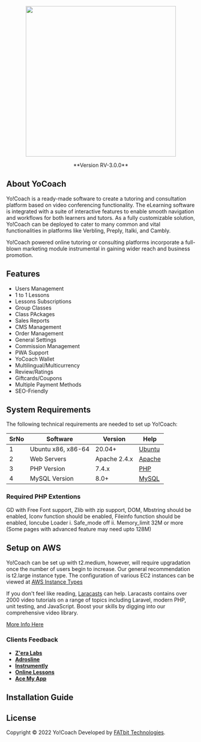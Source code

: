 <p align="center"><a href="https://v3.yo-coach.com/" target="_blank"><img src="https://v3.yo-coach.com/images/yocoach-logo.svg" width="400"></a></p>

<p align="center">**Version RV-3.0.0**</p>

## About YoCoach

Yo!Coach is a ready-made software to create a tutoring and consultation platform based on video conferencing functionality. The eLearning software is integrated with a suite of interactive features to enable smooth navigation and workflows for both learners and tutors. As a fully customizable solution, Yo!Coach can be deployed to cater to many common and vital functionalities in platforms like Verbling, Preply, Italki, and Cambly.

Yo!Coach powered online tutoring or consulting platforms incorporate a full-blown marketing module instrumental in gaining wider reach and business promotion.

## Features
- Users Management
- 1 to 1 Lessons
- Lessons Subscriptions
- Group Classes
- Class PAckages
- Sales Reports
- CMS Management
- Order Management
- General Settings
- Commission Management
- PWA Support
- YoCoach Wallet
- Multilingual/Multicurrency
- Review/Ratings
- Giftcards/Coupons
- Multiple Payment Methods
- SEO-Friendly

## System Requirements

The following technical requirements are needed to set up Yo!Coach:

| SrNo | Software | Version | Help|
| ------------ | ------------ | ------------ | ------------ |
| 1 | Ubuntu x86, x86-64 | 20.04+  | [Ubuntu](https://ubuntu.com/)  |
| 2 | Web Servers | Apache 2.4.x | [Apache](https://httpd.apache.org/)  | 
| 3 | PHP Version | 7.4.x |  [PHP](https://www.php.net/) | 
| 4 | MySQL Version | 8.0+ | [MySQL](https://www.mysql.com/)  | 

### Required PHP Extentions

GD with Free Font support, Zlib with zip support, DOM, Mbstring should be enabled, Iconv function should be enabled, Fileinfo function should be enabled, Ioncube Loader
          i. Safe_mode off
          ii. Memory_limit 32M or more (Some pages with advanced feature may need upto 128M)

## Setup on AWS 

Yo!Coach can be set up with t2.medium, however, will require upgradation once the number of users begin to increase. Our general recommendation is t2.large instance type.
The configuration of various EC2 instances can be viewed at [AWS Instance Types](https://aws.amazon.com/ec2/instance-types/)

If you don't feel like reading, [Laracasts](https://laracasts.com) can help. Laracasts contains over 2000 video tutorials on a range of topics including Laravel, modern PHP, unit testing, and JavaScript. Boost your skills by digging into our comprehensive video library.

[More Info Here](https://www.fatbit.com/faqs/content-7/what-are-the-technical-specifications-required-to-set-up-yocoach-427.html)


### Clients Feedback

- **[Z'era Labs](https://www.zeralabs.com.my/)**
- **[Adrosline](https://www.adrosonline.com/)**
- **[Instrumently](https://instrumently.co/)**
- **[Online Lessons](https://www.onlinelessons.ie/)**
- **[Ace My App](https://https://acemyapp.com//)**

## Installation Guide


## License

Copyright © 2022 Yo!Coach Developed by [FATbit Technologies](https://www.fatbit.com/).
